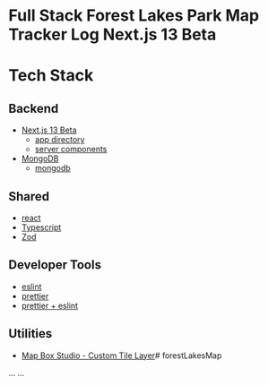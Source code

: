# Full Stack Forest Lakes Park Map Tracker Log Next.js 13 Beta

# Tech Stack

## Backend

- [Next.js 13 Beta](https://beta.nextjs.org/docs)
  - [app directory](https://beta.nextjs.org/docs/routing/fundamentals)
  - [server components](https://beta.nextjs.org/docs/rendering/server-and-client-components)
- [MongoDB](https://www.mongodb.com/)
  - [mongodb](https://www.npmjs.com/package/mongodb)

## Shared

- [react](https://reactjs.org/)
- [Typescript](https://www.typescriptlang.org/)
- [Zod](https://zod.dev/)

## Developer Tools

- [eslint](https://eslint.org/)
- [prettier](https://prettier.io/)
- [prettier + eslint](https://github.com/prettier/eslint-plugin-prettier)

## Utilities

- [Map Box Studio - Custom Tile Layer](https://www.mapbox.com/mapbox-studio)# forestLakesMap

...
...
